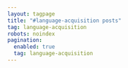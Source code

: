 ```yaml
---
layout: tagpage
title: "#language-acquisition posts"
tag: language-acquisition
robots: noindex 
pagination: 
  enabled: true 
  tag: language-acquisition 
---
```

